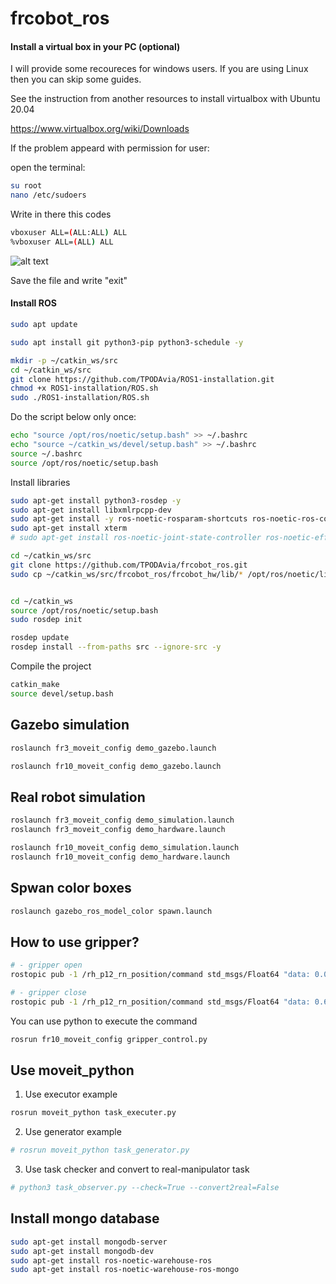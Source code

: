 # frcobot_ros

#### Install a virtual box in your PC (optional)

I will provide some recoureces for windows users. If you are using Linux then you can skip some guides.

See the instruction from another resources to install virtualbox with Ubuntu 20.04

https://www.virtualbox.org/wiki/Downloads

If the problem appeard with permission for user:

open the terminal:

```bash
su root
nano /etc/sudoers
```
Write in there this codes
```bash
vboxuser ALL=(ALL:ALL) ALL
%vboxuser ALL=(ALL) ALL
```

![alt text](./root.png)

Save the file and write "exit"

#### Install ROS

```bash
sudo apt update
```
```bash
sudo apt install git python3-pip python3-schedule -y
```
```bash
mkdir -p ~/catkin_ws/src
cd ~/catkin_ws/src
git clone https://github.com/TPODAvia/ROS1-installation.git
chmod +x ROS1-installation/ROS.sh
sudo ./ROS1-installation/ROS.sh
```
Do the script below only once:
```bash
echo "source /opt/ros/noetic/setup.bash" >> ~/.bashrc
echo "source ~/catkin_ws/devel/setup.bash" >> ~/.bashrc
source ~/.bashrc
source /opt/ros/noetic/setup.bash
```
Install libraries
```bash
sudo apt-get install python3-rosdep -y
sudo apt-get install libxmlrpcpp-dev
sudo apt-get install -y ros-noetic-rosparam-shortcuts ros-noetic-ros-control ros-noetic-ros-controllers ros-noetic-moveit -y
sudo apt-get install xterm
# sudo apt-get install ros-noetic-joint-state-controller ros-noetic-effort-controllers ros-noetic-position-controllers ros-noetic-velocity-controllers ros-noetic-gazebo-ros ros-noetic-gazebo-ros-control
```

```bash
cd ~/catkin_ws/src
git clone https://github.com/TPODAvia/frcobot_ros.git
sudo cp ~/catkin_ws/src/frcobot_ros/frcobot_hw/lib/* /opt/ros/noetic/lib


cd ~/catkin_ws
source /opt/ros/noetic/setup.bash
sudo rosdep init

rosdep update
rosdep install --from-paths src --ignore-src -y

```

Compile the project
```bash
catkin_make
source devel/setup.bash
```

## Gazebo simulation

```bash
roslaunch fr3_moveit_config demo_gazebo.launch 
```
```bash
roslaunch fr10_moveit_config demo_gazebo.launch 
```

## Real robot simulation

```bash
roslaunch fr3_moveit_config demo_simulation.launch
roslaunch fr3_moveit_config demo_hardware.launch 
```

```bash
roslaunch fr10_moveit_config demo_simulation.launch
roslaunch fr10_moveit_config demo_hardware.launch 
```

## Spwan color boxes

```bash
roslaunch gazebo_ros_model_color spawn.launch
```

## How to use gripper?

```bash
# - gripper open
rostopic pub -1 /rh_p12_rn_position/command std_msgs/Float64 "data: 0.0"

# - gripper close
rostopic pub -1 /rh_p12_rn_position/command std_msgs/Float64 "data: 0.68"
```

You can use python to execute the command
```bash
rosrun fr10_moveit_config gripper_control.py
```


## Use moveit_python

1. Use executor example
```bash
rosrun moveit_python task_executer.py
```
2. Use generator example
```bash
# rosrun moveit_python task_generator.py
```
3. Use task checker and convert to real-manipulator task
```bash
# python3 task_observer.py --check=True --convert2real=False
```

## Install mongo database
```bash
sudo apt-get install mongodb-server
sudo apt-get install mongodb-dev
sudo apt-get install ros-noetic-warehouse-ros
sudo apt-get install ros-noetic-warehouse-ros-mongo
```